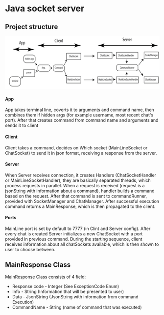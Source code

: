 # Java socket server


## Project structure

![image](structure.png)

#### App

App takes terminal line, coverts it to arguments and command name, then combines them if hidden args (for example username, most recent chat's port).
After that creates command from command name and arguments and sends it to client

#### Client
Client takes a command, decides on Which socket (MainLineSocket or ChatSocket) to send it in json format, receiving a response from the server.

#### Server
When Server receives connection, it creates Handlers (ChatSocketHandler or MainLineSocketHandler), they are basically separated threads, which process requests in parallel.
When a request is received (request is a jsonString with information about a command), handler builds a command based on the request. After that command is sent to commandRunner, provided with SocketManager and ChatManager.
After successful execution command returns a MainResponse, which is then propagated to the client.

#### Ports

MainLine port is set by default to 7777 (in Clint and Server config). After every chat is created Server initializes a new ChatSocket with a port provided in previous command.
During the starting sequence, client receives information about all chatSockets available, which is then shown to user to choose between.

## MainResponse Class

MainResponse Class consists of 4 field:
- Response code - Integer (See ExceptionCode Enum)
- Info - String (Information that will be presented to user)
- Data - JsonString (JsonString with information from command Execution)
- CommandName - String (name of command that was executed)

